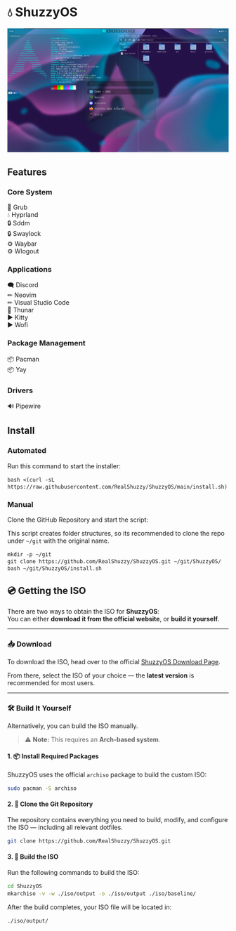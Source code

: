 # 💧 ShuzzyOS
!["Preview of ShuzzyOS"](assets/preview.png)

## Features 
### Core System 
🔧 Grub  
💧 Hyprland  
🔒 Sddm  
🔒 Swaylock  
⚙ Waybar  
⚙ Wlogout  
### Applications 
🗨 Discord  
✏ Neovim  
✏ Visual Studio Code  
📁 Thunar  
▶ Kitty  
▶ Wofi  
### Package Management 
📦 Pacman  
📦 Yay   
### Drivers 
🔊 Pipewire  

## Install
### Automated
Run this command to start the installer:
```
bash <(curl -sL https://raw.githubusercontent.com/RealShuzzy/ShuzzyOS/main/install.sh)
```
### Manual
Clone the GitHub Repository and start the script:

This script creates folder structures, so its recommended to clone the repo under `~/git` with the original name. 
```
mkdir -p ~/git
git clone https://github.com/RealShuzzy/ShuzzyOS.git ~/git/ShuzzyOS/
bash ~/git/ShuzzyOS/install.sh
```

## 💿 Getting the ISO

There are two ways to obtain the ISO for **ShuzzyOS**:  
You can either **download it from the official website**, or **build it yourself**.

---

### 📥 Download

To download the ISO, head over to the official [ShuzzyOS Download Page](https://shuzzy.duckdns.org/download).

From there, select the ISO of your choice — the **latest version** is recommended for most users.

---

### 🛠️ Build It Yourself

Alternatively, you can build the ISO manually.  
> ⚠️ **Note:** This requires an **Arch-based system**.

#### 1. 📦 Install Required Packages

ShuzzyOS uses the official `archiso` package to build the custom ISO:

```bash
sudo pacman -S archiso
```
#### 2. 📁 Clone the Git Repository

The repository contains everything you need to build, modify, and configure the ISO — including all relevant dotfiles.

```bash
git clone https://github.com/RealShuzzy/ShuzzyOS.git
```

#### 3. 🔨 Build the ISO

Run the following commands to build the ISO:

```bash
cd ShuzzyOS
mkarchiso -v -w ./iso/output -o ./iso/output ./iso/baseline/
```

After the build completes, your ISO file will be located in:

```bash
./iso/output/
```


